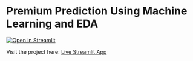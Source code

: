 # Premium Prediction Using Machine Learning and EDA

[![Open in Streamlit](https://static.streamlit.io/badges/streamlit_badge_black_white.svg)](https://premium-prediction-project.streamlit.app/)

Visit the project here: [Live Streamlit App](https://premium-prediction-project.streamlit.app/)
